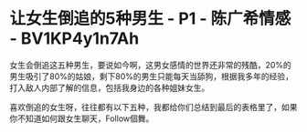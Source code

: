 # 让女生倒追的5种男生 - P1 - 陈广希情感 - BV1KP4y1n7Ah

女生会倒追这五种男生，要说如今啊，这男女感情的世界还非常的残酷，20%的男生吸引了80%的姑娘，剩下80%的男生只能每天当舔狗，根据我多年的经验，打入敌人内部了解的信息，包括我身边的各种姐妹女生。

喜欢倒追的女生呀，往往都有以下五种，我都给你们总结到最后的表格里了，如果你不知道如何跟女生聊天，Follow個舞。